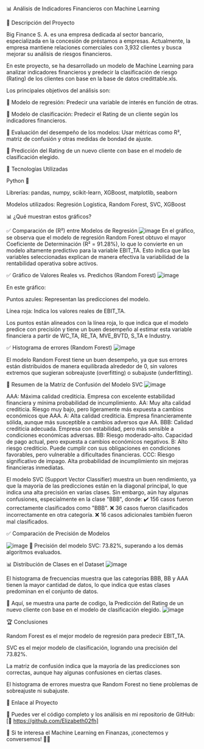 📊 Análisis de Indicadores Financieros con Machine Learning

📌 Descripción del Proyecto

Big Finance S. A. es una empresa dedicada al sector bancario, especializada en la concesión de préstamos a empresas. Actualmente, la empresa mantiene relaciones comerciales con 3,932 clientes y busca mejorar su análisis de riesgos financieros.

En este proyecto, se ha desarrollado un modelo de Machine Learning para analizar indicadores financieros y predecir la clasificación de riesgo (Rating) de los clientes con base en la base de datos credittable.xls.

Los principales objetivos del análisis son:

📌 Modelo de regresión: Predecir una variable de interés en función de otras.

📌 Modelo de clasificación: Predecir el Rating de un cliente según los indicadores financieros.

📌 Evaluación del desempeño de los modelos: Usar métricas como R², matriz de confusión y otras medidas de bondad de ajuste.

📌 Predicción del Rating de un nuevo cliente con base en el modelo de clasificación elegido.

🚀 Tecnologías Utilizadas

Python 🐍

Librerías: pandas, numpy, scikit-learn, XGBoost, matplotlib, seaborn

Modelos utilizados: Regresión Logística, Random Forest, SVC, XGBoost

📊 ¿Qué muestran estos gráficos?

✅ Comparación de (R²) entre Modelos de Regresión
![image](https://github.com/user-attachments/assets/89b94dbc-b164-4d82-a9a5-f3d4122a02d9)
En el gráfico, se observa que el modelo de regresión Random Forest obtuvo el mayor Coeficiente de Determinación (R² = 91.28%), lo que lo convierte en un modelo altamente predictivo para la variable EBIT_TA. Esto indica que las variables seleccionadas explican de manera efectiva la variabilidad de la rentabilidad operativa sobre activos.

✅ Gráfico de Valores Reales vs. Predichos (Random Forest)
![image](https://github.com/user-attachments/assets/6ecde697-1b95-4383-bd9a-51aac69f8c6d)

En este gráfico:

Puntos azules: Representan las predicciones del modelo.

Línea roja: Indica los valores reales de EBIT_TA.

Los puntos están alineados con la línea roja, lo que indica que el modelo predice con precisión y tiene un buen desempeño al estimar esta variable financiera a partir de WC_TA, RE_TA, MVE_BVTD, S_TA e Industry.

✅ Histograma de errores (Random Forest)
![image](https://github.com/user-attachments/assets/5b06e916-435f-4add-ae6a-b5bd1cc0072b)

El modelo Random Forest tiene un buen desempeño, ya que sus errores están distribuidos de manera equilibrada alrededor de 0, sin valores extremos que sugieran sobreajuste (overfitting) o subajuste (underfitting).

📌 Resumen de la Matriz de Confusión del Modelo SVC
![image](https://github.com/user-attachments/assets/51ae1657-07fc-4999-a655-dbbddb6ef365)

AAA: Máxima calidad crediticia. Empresa con excelente estabilidad financiera y mínima probabilidad de incumplimiento.
AA: Muy alta calidad crediticia. Riesgo muy bajo, pero ligeramente más expuesta a cambios económicos que AAA.
A: Alta calidad crediticia. Empresa financieramente sólida, aunque más susceptible a cambios adversos que AA.
BBB: Calidad crediticia adecuada. Empresa con estabilidad, pero más sensible a condiciones económicas adversas.
BB: Riesgo moderado-alto. Capacidad de pago actual, pero expuesta a cambios económicos negativos.
B: Alto riesgo crediticio. Puede cumplir con sus obligaciones en condiciones favorables, pero vulnerable a dificultades financieras.
CCC: Riesgo significativo de impago. Alta probabilidad de incumplimiento sin mejoras financieras inmediatas.

El modelo SVC (Support Vector Classifier) muestra un buen rendimiento, ya que la mayoría de las predicciones están en la diagonal principal, lo que indica una alta precisión en varias clases. Sin embargo, aún hay algunas confusiones, especialmente en la clase "BBB", donde:
✔️ 156 casos fueron correctamente clasificados como "BBB".
❌ 36 casos fueron clasificados incorrectamente en otra categoría.
❌ 16 casos adicionales también fueron mal clasificados.

✅ Comparación de Precisión de Modelos 

![image](https://github.com/user-attachments/assets/97b4b54d-36e2-4595-bb51-0a5637993621)
📌 Precisión del modelo SVC: 73.82%, superando a los demás algoritmos evaluados.

📊 Distribución de Clases en el Dataset
![image](https://github.com/user-attachments/assets/764605df-2f8a-447f-8f30-eb77a6950574)


El histograma de frecuencias muestra que las categorías BBB, BB y AAA tienen la mayor cantidad de datos, lo que indica que estas clases predominan en el conjunto de datos.

📌  Aquí, se muestra una parte de codigo, la Predicción del Rating de un nuevo cliente con base en el modelo de clasificación elegido.
![image](https://github.com/user-attachments/assets/f43d31c3-f084-47ec-9f42-b94b1eece0bd)

🏆 Conclusiones

Random Forest es el mejor modelo de regresión para predecir EBIT_TA.

SVC es el mejor modelo de clasificación, logrando una precisión del 73.82%.

La matriz de confusión indica que la mayoría de las predicciones son correctas, aunque hay algunas confusiones en ciertas clases.

El histograma de errores muestra que Random Forest no tiene problemas de sobreajuste ni subajuste.

🔗 Enlace al Proyecto

📂 Puedes ver el código completo y los análisis en mi repositorio de GitHub: [🔗 https://github.com/Elizabeth02fh]

📌 Si te interesa el Machine Learning en Finanzas, ¡conectemos y conversemos! 🤝🚀
